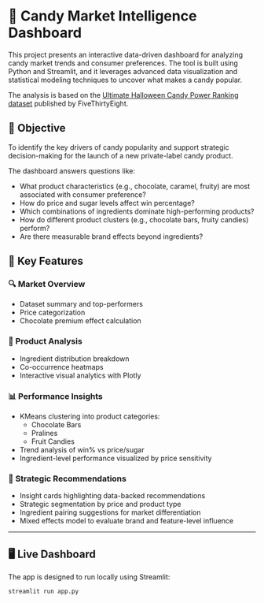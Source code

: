 # 🍭 Candy Market Intelligence Dashboard

This project presents an interactive data-driven dashboard for analyzing candy market trends and consumer preferences. The tool is built using Python and Streamlit, and it leverages advanced data visualization and statistical modeling techniques to uncover what makes a candy popular.

The analysis is based on the [Ultimate Halloween Candy Power Ranking dataset](https://github.com/fivethirtyeight/data/tree/master/candy-power-ranking) published by FiveThirtyEight.

## 🎯 Objective

To identify the key drivers of candy popularity and support strategic decision-making for the launch of a new private-label candy product.

The dashboard answers questions like:
- What product characteristics (e.g., chocolate, caramel, fruity) are most associated with consumer preference?
- How do price and sugar levels affect win percentage?
- Which combinations of ingredients dominate high-performing products?
- How do different product clusters (e.g., chocolate bars, fruity candies) perform?
- Are there measurable brand effects beyond ingredients?

## 🧠 Key Features

### 🔍 Market Overview
- Dataset summary and top-performers
- Price categorization
- Chocolate premium effect calculation

### 🧬 Product Analysis
- Ingredient distribution breakdown
- Co-occurrence heatmaps
- Interactive visual analytics with Plotly

### 📊 Performance Insights
- KMeans clustering into product categories:
  - Chocolate Bars
  - Pralines
  - Fruit Candies
- Trend analysis of win% vs price/sugar
- Ingredient-level performance visualized by price sensitivity

### 🧾 Strategic Recommendations
- Insight cards highlighting data-backed recommendations
- Strategic segmentation by price and product type
- Ingredient pairing suggestions for market differentiation
- Mixed effects model to evaluate brand and feature-level influence

---

## 🖥️ Live Dashboard

The app is designed to run locally using Streamlit:

```bash
streamlit run app.py
